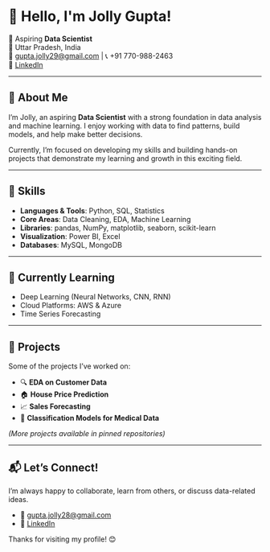 # 👋 Hello, I'm Jolly Gupta!

🎯 Aspiring **Data Scientist**  
📍 Uttar Pradesh, India  
📧 gupta.jolly29@gmail.com | 📞 +91 770-988-2463  
🔗 [LinkedIn]([https://www.linkedin.com/in/your-profile](https://www.linkedin.com/in/jolly-gupta-b7672a189/))

---

## 🚀 About Me

I’m Jolly, an aspiring **Data Scientist** with a strong foundation in data analysis and machine learning. I enjoy working with data to find patterns, build models, and help make better decisions.

Currently, I’m focused on developing my skills and building hands-on projects that demonstrate my learning and growth in this exciting field.

---

## 🧠 Skills

- **Languages & Tools**: Python, SQL, Statistics  
- **Core Areas**: Data Cleaning, EDA, Machine Learning  
- **Libraries**: pandas, NumPy, matplotlib, seaborn, scikit-learn  
- **Visualization**: Power BI, Excel  
- **Databases**: MySQL, MongoDB

---

## 🌱 Currently Learning

- Deep Learning (Neural Networks, CNN, RNN)  
- Cloud Platforms: AWS & Azure  
- Time Series Forecasting

---

## 📂 Projects

Some of the projects I’ve worked on:

- 🔍 **EDA on Customer Data**  
- 🏠 **House Price Prediction**  
- 📈 **Sales Forecasting**  
- 🧠 **Classification Models for Medical Data**

*(More projects available in pinned repositories)*

---

## 📬 Let’s Connect!

I’m always happy to collaborate, learn from others, or discuss data-related ideas.

- 📧 gupta.jolly28@gmail.com  
- 🔗 [LinkedIn](https://www.linkedin.com/in/jolly-gupta-b7672a189/)

Thanks for visiting my profile! 😊

